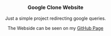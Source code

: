 <br />
<div align="center">

  <h3 align="center">Google Clone Website</h3>

  <p align="center">
    Just a simple project redirecting google queries.
  </p>
  The Webside can be seen on my <a href="https://mhrsh-dev.github.io">GitHub Page</a>
</div>


